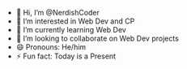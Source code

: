 - 👋 Hi, I’m @NerdishCoder
- 👀 I’m interested in Web Dev and CP
- 🌱 I’m currently learning Web Dev
- 💞️ I’m looking to collaborate on Web Dev projects
- 😄 Pronouns: He/him
- ⚡ Fun fact: Today is a Present

<!---
NerdishCoder/NerdishCoder is a ✨ special ✨ repository because its `README.md` (this file) appears on your GitHub profile.
You can click the Preview link to take a look at your changes.
--->
